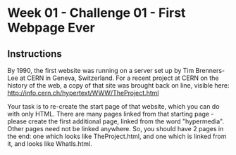 # Week 01 - Challenge 01 - First Webpage Ever

## Instructions

By 1990, the first website was running on a server set up by Tim Brenners-Lee at CERN in Geneva, Switzerland. For a recent project at CERN on the history of the web, a copy of that site was brought back on line, visible here: http://info.cern.ch/hypertext/WWW/TheProject.html

Your task is to re-create the start page of that website, which you can do with only HTML. There are many pages linked from that starting page - please create the first additional page, linked from the word "hypermedia". Other pages need not be linked anywhere. So, you should have 2 pages in the end: one which looks like TheProject.html, and one which is linked from it, and looks like WhatIs.html.